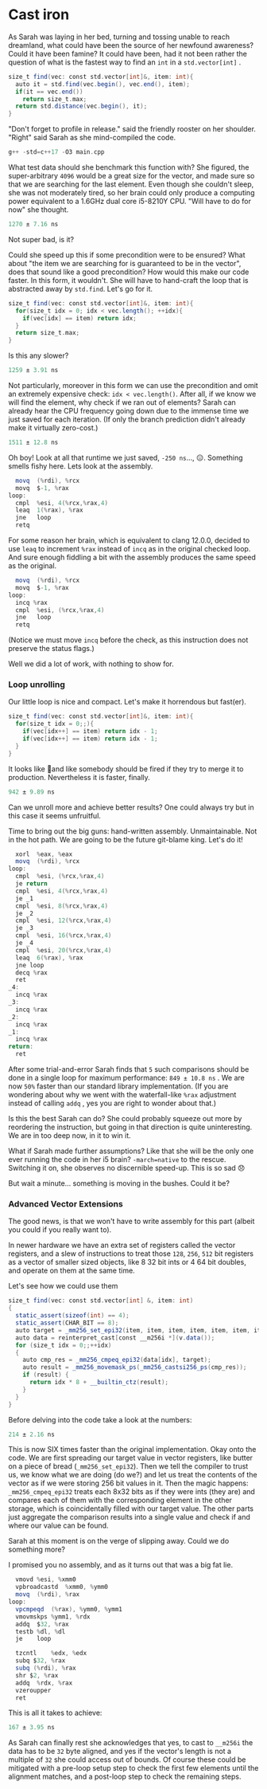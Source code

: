# Cast iron

As Sarah was laying in her bed, turning and tossing unable to reach dreamland, what could have been the source of her newfound awareness? Could it have been famine? It could have been, had it not been rather the question of what is the fastest way to find an `int` in a `std.vector[int]` . 

```scala
size_t find(vec: const std.vector[int]&, item: int){
  auto it = std.find(vec.begin(), vec.end(), item);
  if(it == vec.end())
    return size_t.max;
  return std.distance(vec.begin(), it);
}
```

"Don't forget  to profile in release." said the friendly rooster on her shoulder. "Right" said Sarah as she mind-compiled the code.

```scala
g++ -std=c++17 -O3 main.cpp
```

What test data should she benchmark this function with? She figured, the super-arbitrary `4096` would be a great size for the vector, and made sure so that we are searching for the last element. Even though she couldn't sleep, she was not moderately tired, so her brain could only produce a computing power equivalent to a 1.6GHz dual core i5-8210Y CPU. "Will have to do for now" she thought.

```scala
1270 ± 7.16 ns 
```

Not super bad, is it? 

Could she speed up this if some precondition were to be ensured? What about "the item we are searching for is guaranteed to be in the vector", does that sound like a good precondition? How would this make our code faster. In this form, it wouldn't. She will have to hand-craft the loop that is abstracted away by `std.find`. Let's go for it.

```scala
size_t find(vec: const std.vector[int]&, item: int){
  for(size_t idx = 0; idx < vec.length(); ++idx){
    if(vec[idx] == item) return idx;
  }
  return size_t.max;
}
```

Is this any slower? 

```scala
1259 ± 3.91 ns
```

Not particularly, moreover in this form we can use the precondition and omit an extremely expensive check: `idx < vec.length()`. After all, if we know we will find the element, why check if we ran out of elements? Sarah can already hear the CPU frequency going down due to the immense time we just saved for each iteration. (If only the branch prediction didn't already make it virtually zero-cost.)

```scala
1511 ± 12.8 ns
```

Oh boy! Look at all that runtime we just saved, `-250 ns`..., 😑. Something smells fishy here. Lets look at the assembly. 

```scala
  movq	(%rdi), %rcx
  movq	$-1, %rax
loop:
  cmpl	%esi, 4(%rcx,%rax,4)
  leaq	1(%rax), %rax
  jne	loop
  retq
```

For some reason her brain, which is equivalent to clang 12.0.0, decided to use `leaq` to increment `%rax` instead of `incq` as in the original checked loop. And sure enough fiddling a bit with the assembly produces the same speed as the original.

```scala
  movq	(%rdi), %rcx
  movq	$-1, %rax
loop:
  incq %rax
  cmpl	%esi, (%rcx,%rax,4)
  jne	loop
  retq
```

(Notice we must move `incq` before the check, as this instruction does not preserve the status flags.)

Well we did a lot of work, with nothing to show for. 

### Loop unrolling

Our little loop is nice and compact. Let's make it horrendous but fast(er).

```scala
size_t find(vec: const std.vector[int]&, item: int){
  for(size_t idx = 0;;){
    if(vec[idx++] == item) return idx - 1;
    if(vec[idx++] == item) return idx - 1;
  }
}
```

It looks like 🤢and like somebody should be fired if they try to merge it to production. Nevertheless it is faster, finally.

```scala
942 ± 9.89 ns
```

Can we unroll more and achieve better results? One could always try but in this case it seems unfruitful. 

Time to bring out the big guns: hand-written assembly. Unmaintainable. Not in the hot path. We are going to be the future git-blame king. Let's do it!

```scala
  xorl	%eax, %eax
  movq	(%rdi), %rcx
loop:
  cmpl	%esi, (%rcx,%rax,4)
  je return
  cmpl	%esi, 4(%rcx,%rax,4)
  je _1
  cmpl	%esi, 8(%rcx,%rax,4)
  je _2
  cmpl	%esi, 12(%rcx,%rax,4)
  je _3
  cmpl	%esi, 16(%rcx,%rax,4)
  je _4
  cmpl	%esi, 20(%rcx,%rax,4)
  leaq	6(%rax), %rax
  jne loop
  decq %rax
  ret
_4:
  incq %rax
_3:
  incq %rax
_2:
  incq %rax
_1:
  incq %rax
return:
  ret
```

After some trial-and-error Sarah finds that `5` such comparisons should be done in a single loop for maximum performance: `849 ± 10.8 ns` . We are now `50%` faster than our standard library implementation. (If you are wondering about why we went with the waterfall-like `%rax` adjustment instead of calling `addq` , yes you are right to wonder about that.)

Is this the best Sarah can do? She could probably squeeze out more by reordering the instruction, but going in that direction is quite uninteresting. We are in too deep now, in it to win it.

What if Sarah made further assumptions? Like that she will be the only one ever running the code in her i5 brain? `-march=native` to the rescue. Switching it on, she observes no discernible speed-up. This is so sad 😞

But wait a minute... something is moving in the bushes. Could it be?

### Advanced Vector Extensions

The good news, is that we won't have to write assembly for this part (albeit you could if you really want to).

In newer hardware we have an extra set of registers called the vector registers, and a slew of instructions to treat those `128`, `256`, `512` bit registers as a vector of smaller sized objects, like 8 32 bit ints or 4 64 bit doubles, and operate on them at the same time.

Let's see how we could use them

```scala
size_t find(vec: const std.vector[int] &, item: int)
{
  static_assert(sizeof(int) == 4);
  static_assert(CHAR_BIT == 8);
  auto target = _mm256_set_epi32(item, item, item, item, item, item, item, item);
  auto data = reinterpret_cast[const __m256i *](v.data());
  for (size_t idx = 0;;++idx)
  {
    auto cmp_res = _mm256_cmpeq_epi32(data[idx], target);
    auto result = _mm256_movemask_ps(_mm256_castsi256_ps(cmp_res));
    if (result) {
      return idx * 8 + __builtin_ctz(result);
    }
  }
}
```

Before delving into the code take a look at the numbers:

```scala
214 ± 2.16 ns
```

This is now SIX times faster than the original implementation. Okay onto the code. We are first spreading our target value in vector registers, like butter on a piece of bread (`_mm256_set_epi32`). Then we tell the compiler to trust us, we know what we are doing (do we?) and let us treat the contents of the vector as if we were storing 256 bit values in it. Then the magic happens: `_mm256_cmpeq_epi32` treats each 8x32 bits as if they were ints (they are) and compares each of them with the corresponding element in the other storage, which is coincidentally filled with our target value. The other parts just aggregate the comparison results into a single value and check if and where our value can be found.

Sarah at this moment is on the verge of slipping away. Could we do something more?

I promised you no assembly, and as it turns out that was a big fat lie.

```scala
  vmovd	%esi, %xmm0
  vpbroadcastd	%xmm0, %ymm0
  movq	(%rdi), %rax
loop:
  vpcmpeqd	(%rax), %ymm0, %ymm1
  vmovmskps	%ymm1, %rdx
  addq	$32, %rax
  testb	%dl, %dl
  je	loop

  tzcntl	%edx, %edx
  subq $32, %rax
  subq (%rdi), %rax
  shr $2, %rax
  addq	%rdx, %rax
  vzeroupper
  ret
```

This is all it takes to achieve:

```scala
167 ± 3.95 ns
```

As Sarah can finally rest she acknowledges that yes, to cast to `__m256i` the data has to be `32` byte aligned, and yes if the vector's length is not a multiple of `32` she could access out of bounds. Of course these could be mitigated with a pre-loop setup step to check the first few elements until the alignment matches, and a post-loop step to check the remaining steps.
